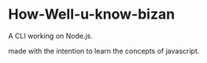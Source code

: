 # How-Well-u-know-bizan

A CLI working on Node.js.

made with the intention to learn the concepts of javascript.
